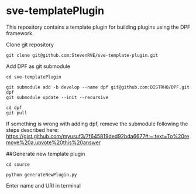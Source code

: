 # sve-templatePlugin
This repository contains a template plugin for building plugins using the DPF framework.

Clone git repository
```
git clone git@github.com:StevenRVE/sve-template-plugin.git
```

Add DPF as git submodule
```
cd sve-templatePlugin

git submodule add -b develop --name dpf git@github.com:DISTRHO/DPF.git dpf
git submodule update --init --recursive

cd dpf
git pull
```

If something is wrong with adding dpf, remove the submodule following the steps described here: https://gist.github.com/myusuf3/7f645819ded92bda6677#:~:text=To%20remove%20a,upvote%20this%20answer

##Generate new template plugin

```
cd source

python generateNewPlugin.py
```

Enter name and URI in terminal